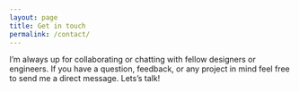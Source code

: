 ```yaml
---
layout: page
title: Get in touch
permalink: /contact/
---
```


I’m always up for collaborating or chatting with fellow designers or engineers. If you have a question, feedback, or any project in mind feel free to send me a direct message. Lets’s talk!
